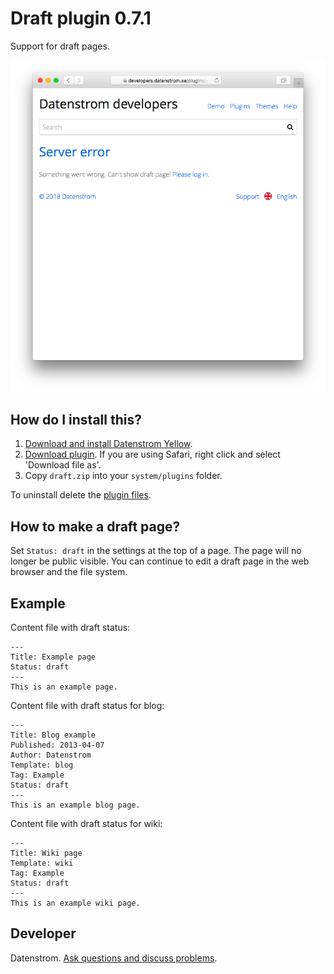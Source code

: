 Draft plugin 0.7.1
==================
Support for draft pages.

<p align="center"><img src="draft-screenshot.png?raw=true" alt="Screenshot"></p>

## How do I install this?

1. [Download and install Datenstrom Yellow](https://github.com/datenstrom/yellow/).
2. [Download plugin](https://github.com/datenstrom/yellow-plugins/raw/master/zip/draft.zip). If you are using Safari, right click and select 'Download file as'.
3. Copy `draft.zip` into your `system/plugins` folder.

To uninstall delete the [plugin files](update.ini).

## How to make a draft page?

Set `Status: draft` in the settings at the top of a page. The page will no longer be public visible. You can continue to edit a draft page in the web browser and the file system.

## Example

Content file with draft status:

    ---
    Title: Example page
    Status: draft
    ---
    This is an example page.

Content file with draft status for blog:

    ---
    Title: Blog example
    Published: 2013-04-07
    Author: Datenstrom
    Template: blog
    Tag: Example
    Status: draft
    ---
    This is an example blog page.
 
Content file with draft status for wiki:

    ---
    Title: Wiki page
    Template: wiki
    Tag: Example
    Status: draft
    ---
    This is an example wiki page.

## Developer

Datenstrom. [Ask questions and discuss problems](https://github.com/datenstrom/yellow/issues).
